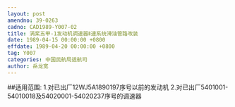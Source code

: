 ```yaml
---
layout: post
amendno: 39-0263
cadno: CAD1989-Y007-02
title: 涡桨五甲-1发动机调速器Ⅱ速系统滑油管路改装
date: 1989-04-15 00:00:00 +0800
effdate: 1989-04-20 00:00:00 +0800
tag: Y007
categories: 中国民航局适航司
author: 岳龙宽
---
```


##适用范围:
1.对已出厂12WJ5A1890197序号以前的发动机
2.对已出厂5401001-54010018及54020001-54020237序号的调速器

